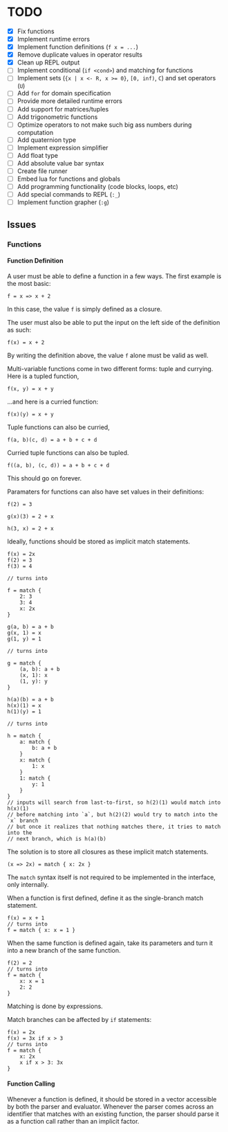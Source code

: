 # TODO

- [x] Fix functions
- [x] Implement runtime errors
- [x] Implement function definitions (`f x = ...`)
- [x] Remove duplicate values in operator results
- [x] Clean up REPL output
- [ ] Implement conditional (`if <cond>`) and matching for functions
- [ ] Implement sets (`{x | x <- R, x >= 0}`, `[0, inf)`, `C`) and set operators (`U`)
- [ ] Add `for` for domain specification
- [ ] Provide more detailed runtime errors
- [ ] Add support for matrices/tuples
- [ ] Add trigonometric functions
- [ ] Optimize operators to not make such big ass numbers during computation
- [ ] Add quaternion type
- [ ] Implement expression simplifier
- [ ] Add float type
- [ ] Add absolute value bar syntax
- [ ] Create file runner
- [ ] Embed lua for functions and globals
- [ ] Add programming functionality (code blocks, loops, etc)
- [ ] Add special commands to REPL (`:_`)
- [ ] Implement function grapher (`:g`)

## Issues

### Functions

#### Function Definition

A user must be able to define a function in a few ways. The first example is the most basic:

```
f = x => x + 2
```

In this case, the value `f` is simply defined as a closure.

The user must also be able to put the input on the left side of the definition as such:

```
f(x) = x + 2
```

By writing the definition above, the value `f` alone must be valid as well.

Multi-variable functions come in two different forms: tuple and currying. Here is a tupled function,

```
f(x, y) = x + y
```

...and here is a curried function:

```
f(x)(y) = x + y
```

Tuple functions can also be curried,

```
f(a, b)(c, d) = a + b + c + d
```

Curried tuple functions can also be tupled.

```
f((a, b), (c, d)) = a + b + c + d
```

This should go on forever.

Paramaters for functions can also have set values in their definitions:

```
f(2) = 3

g(x)(3) = 2 + x

h(3, x) = 2 + x

```

Ideally, functions should be stored as implicit match statements.

```
f(x) = 2x
f(2) = 3
f(3) = 4

// turns into

f = match {
    2: 3
    3: 4
    x: 2x
}
```

```
g(a, b) = a + b
g(x, 1) = x
g(1, y) = 1

// turns into

g = match {
    (a, b): a + b
    (x, 1): x
    (1, y): y
}
```

```
h(a)(b) = a + b
h(x)(1) = x
h(1)(y) = 1

// turns into

h = match {
    a: match {
        b: a + b
    }
    x: match {
        1: x
    }
    1: match {
        y: 1
    }
}
// inputs will search from last-to-first, so h(2)(1) would match into h(x)(1)
// before matching into `a`, but h(2)(2) would try to match into the `x` branch
// but once it realizes that nothing matches there, it tries to match into the
// next branch, which is h(a)(b)
```

The solution is to store all closures as these implicit match statements.

```
(x => 2x) = match { x: 2x }
```

The `match` syntax itself is not required to be implemented in the interface, only internally.

When a function is first defined, define it as the single-branch match statement.

```
f(x) = x + 1
// turns into
f = match { x: x = 1 }
```

When the same function is defined again, take its parameters and turn it into a new branch
of the same function.

```
f(2) = 2
// turns into
f = match {
    x: x = 1
    2: 2
}
```

Matching is done by expressions.

Match branches can be affected by `if` statements:

```
f(x) = 2x
f(x) = 3x if x > 3
// turns into
f = match {
    x: 2x
    x if x > 3: 3x
}
```

#### Function Calling

Whenever a function is defined, it should be stored in a vector accessible by both the
parser and evaluator. Whenever the parser comes across an identifier that matches with
an existing function, the parser should parse it as a function call rather than an
implicit factor.
